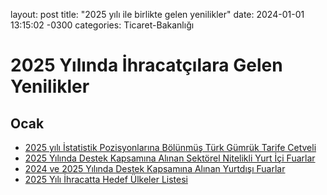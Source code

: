 layout: post
title: "2025 yılı ile birlikte gelen yenilikler"
date: 2024-01-01 13:15:02 -0300
categories: Ticaret-Bakanlığı

# 2025 Yılında İhracatçılara Gelen Yenilikler

## Ocak

* [2025 yılı İstatistik Pozisyonlarına Bölünmüş Türk Gümrük Tarife Cetveli](https://ggm.ticaret.gov.tr/haberler/2025-yili-istatistik-pozisyonlarina-bolunmus-turk-gumruk-tarife-cetveli-yayimlanmistir)
* [2025 Yılında Destek Kapsamına Alınan Sektörel Nitelikli Yurt İçi Fuarlar](https://ticaret.gov.tr/ihracat/fuarlar/2025-yilinda-destek-kapsamina-alinan-sektorel-nitelikli-yurt-ici-fuarlar)
* [2024 ve 2025 Yılında Destek Kapsamına Alınan Yurtdışı Fuarlar](https://ticaret.gov.tr/ihracat/fuarlar/2024-ve-2025-yilinda-destek-kapsamina-alinan-yurtdisi-fuarlar)
* [2025 Yılı İhracatta Hedef Ülkeler Listesi](https://www.itkib.org.tr/tr/bulten-2024-6317.html)
